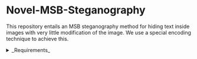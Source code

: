 # Novel-MSB-Steganography
This repository entails an MSB steganography method for hiding text inside images with very little modification of the image. We use a special encoding technique to achieve this.

<details>
<summary>_Requirements_</summary>

This code uses Python 3.x.

The code operates on conent stored in your google drive. If you need you could simply change the paths in the appropriate ares of code and run it locally. If you want to run it as is, please make a folder in your google drive named stego and cover, out, secret as sub-directories. The cover image is to be placed in cover sub-directory.
 
</details>
